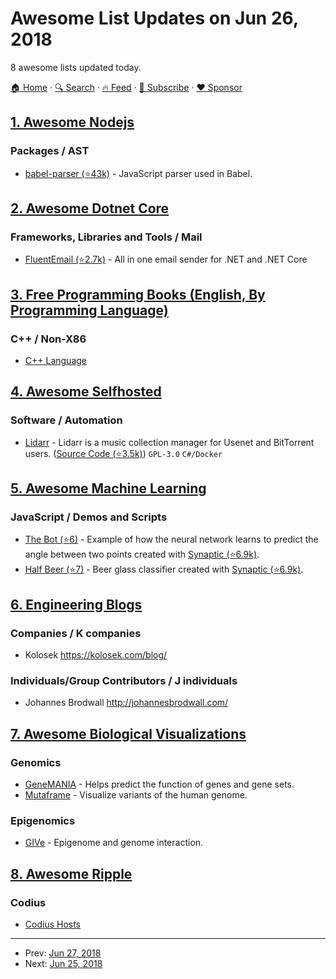 # Awesome List Updates on Jun 26, 2018

8 awesome lists updated today.

[🏠 Home](/README.md) · [🔍 Search](https://www.trackawesomelist.com/search/) · [🔥 Feed](https://www.trackawesomelist.com/rss.xml) · [📮 Subscribe](https://trackawesomelist.us17.list-manage.com/subscribe?u=d2f0117aa829c83a63ec63c2f&id=36a103854c) · [❤️  Sponsor](https://github.com/sponsors/theowenyoung)



## [1. Awesome Nodejs](/content/sindresorhus/awesome-nodejs/README.md)

### Packages / AST

*   [babel-parser (⭐43k)](https://github.com/babel/babel/tree/master/packages/babel-parser) - JavaScript parser used in Babel.

## [2. Awesome Dotnet Core](/content/thangchung/awesome-dotnet-core/README.md)

### Frameworks, Libraries and Tools / Mail

*   [FluentEmail (⭐2.7k)](https://github.com/lukencode/FluentEmail) - All in one email sender for .NET and .NET Core

## [3. Free Programming Books (English, By Programming Language)](/content/EbookFoundation/free-programming-books/README.md)

### C++ / Non-X86

*   [C++ Language](http://www.cplusplus.com/doc/tutorial/)

## [4. Awesome Selfhosted](/content/awesome-selfhosted/awesome-selfhosted/README.md)

### Software / Automation

*   [Lidarr](https://lidarr.audio/) - Lidarr is a music collection manager for Usenet and BitTorrent users. ([Source Code (⭐3.5k)](https://github.com/Lidarr/Lidarr)) `GPL-3.0` `C#/Docker`

## [5. Awesome Machine Learning](/content/josephmisiti/awesome-machine-learning/README.md)

### JavaScript / Demos and Scripts

*   [The Bot (⭐6)](https://github.com/sta-ger/TheBot) - Example of how the neural network learns to predict the angle between two points created with [Synaptic (⭐6.9k)](https://github.com/cazala/synaptic).
*   [Half Beer (⭐7)](https://github.com/sta-ger/HalfBeer) - Beer glass classifier created with [Synaptic (⭐6.9k)](https://github.com/cazala/synaptic).

## [6. Engineering Blogs](/content/kilimchoi/engineering-blogs/README.md)

### Companies / K companies

*   Kolosek <https://kolosek.com/blog/>

### Individuals/Group Contributors / J individuals

*   Johannes Brodwall <http://johannesbrodwall.com/>

## [7. Awesome Biological Visualizations](/content/keller-mark/awesome-biological-visualizations/README.md)

### Genomics

*   [GeneMANIA](http://genemania.org/) - Helps predict the function of genes and gene sets.
*   [Mutaframe](http://deogen2.mutaframe.com/) - Visualize variants of the human genome.

### Epigenomics

*   [GIVe](https://mcf7.givengine.org/) - Epigenome and genome interaction.

## [8. Awesome Ripple](/content/vhpoet/awesome-ripple/README.md)

### Codius

*   [Codius Hosts](http://codiushosts.com/)

---

- Prev: [Jun 27, 2018](/content/2018/06/27/README.md)
- Next: [Jun 25, 2018](/content/2018/06/25/README.md)